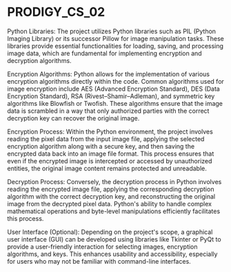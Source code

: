 # PRODIGY_CS_02

Python Libraries: The project utilizes Python libraries such as PIL (Python Imaging Library) or its successor Pillow for image manipulation tasks. These libraries provide essential functionalities for loading, saving, and processing image data, which are fundamental for implementing encryption and decryption algorithms.

Encryption Algorithms: Python allows for the implementation of various encryption algorithms directly within the code. Common algorithms used for image encryption include AES (Advanced Encryption Standard), DES (Data Encryption Standard), RSA (Rivest–Shamir–Adleman), and symmetric key algorithms like Blowfish or Twofish. These algorithms ensure that the image data is scrambled in a way that only authorized parties with the correct decryption key can recover the original image.

Encryption Process: Within the Python environment, the project involves reading the pixel data from the input image file, applying the selected encryption algorithm along with a secure key, and then saving the encrypted data back into an image file format. This process ensures that even if the encrypted image is intercepted or accessed by unauthorized entities, the original image content remains protected and unreadable.

Decryption Process: Conversely, the decryption process in Python involves reading the encrypted image file, applying the corresponding decryption algorithm with the correct decryption key, and reconstructing the original image from the decrypted pixel data. Python's ability to handle complex mathematical operations and byte-level manipulations efficiently facilitates this process.

User Interface (Optional): Depending on the project's scope, a graphical user interface (GUI) can be developed using libraries like Tkinter or PyQt to provide a user-friendly interaction for selecting images, encryption algorithms, and keys. This enhances usability and accessibility, especially for users who may not be familiar with command-line interfaces.
